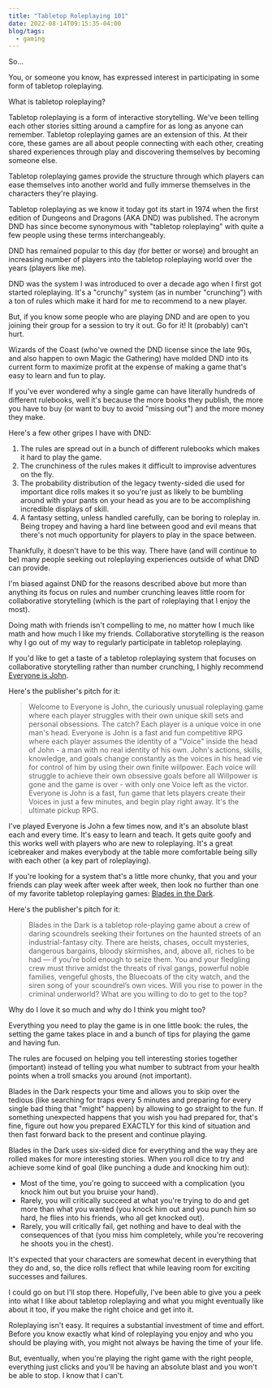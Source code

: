 ```yaml
---
title: "Tabletop Roleplaying 101"
date: 2022-08-14T09:15:35-04:00
blog/tags:
  - gaming
---
```


So...

You, or someone you know, has expressed interest in participating in some form
of tabletop roleplaying.

What is tabletop roleplaying?

Tabletop roleplaying is a form of interactive storytelling. We've been telling
each other stories sitting around a campfire for as long as anyone can remember.
Tabletop roleplaying games are an extension of this. At their core, these games
are all about people connecting with each other, creating shared experiences
through play and discovering themselves by becoming someone else.

Tabletop roleplaying games provide the structure through which players can ease
themselves into another world and fully immerse themselves in the characters
they're playing.

Tabletop roleplaying as we know it today got its start in 1974 when the first
edition of Dungeons and Dragons (AKA DND) was published. The acronym DND has
since become synonymous with "tabletop roleplaying" with quite a few people
using these terms interchangeably.

DND has remained popular to this day (for better or worse) and brought an
increasing number of players into the tabletop roleplaying world over the years
(players like me).

DND was the system I was introduced to over a decade ago when I first got
started roleplaying. It's a "crunchy" system (as in number "crunching") with a
ton of rules which make it hard for me to recommend to a new player.

But, if you know some people who are playing DND and are open to you joining
their group for a session to try it out. Go for it! It (probably) can't hurt.

Wizards of the Coast (who've owned the DND license since the late 90s, and also
happen to own Magic the Gathering) have molded DND into its current form to
maximize profit at the expense of making a game that's easy to learn and fun to
play.

If you've ever wondered why a single game can have literally hundreds of
different rulebooks, well it's because the more books they publish, the more you
have to buy (or want to buy to avoid "missing out") and the more money they
make.

Here's a few other gripes I have with DND:

1. The rules are spread out in a bunch of different rulebooks which makes it
   hard to play the game.
2. The crunchiness of the rules makes it difficult to improvise adventures on
   the fly.
3. The probability distribution of the legacy twenty-sided die used for
   important dice rolls makes it so you're just as likely to be bumbling around
   with your pants on your head as you are to be accomplishing incredible
   displays of skill.
4. A fantasy setting, unless handled carefully, can be boring to roleplay in.
   Being tropey and having a hard line between good and evil means that there's
   not much opportunity for players to play in the space between.

Thankfully, it doesn't have to be this way. There have (and will continue to be)
many people seeking out roleplaying experiences outside of what DND can provide.

I'm biased against DND for the reasons described above but more than anything
its focus on rules and number crunching leaves little room for collaborative
storytelling (which is the part of roleplaying that I enjoy the most).

Doing math with friends isn't compelling to me, no matter how I much like math
and how much I like my friends. Collaborative storytelling is the reason why I
go out of my way to regularly participate in tabletop roleplaying.

If you'd like to get a taste of a tabletop roleplaying system that focuses on
collaborative storytelling rather than number crunching, I highly recommend
[Everyone is John](https://www.drivethrurpg.com/product/271276/Everyone-is-John).

Here's the publisher's pitch for it:

> Welcome to Everyone is John, the curiously unusual roleplaying game where each
> player struggles with their own unique skill sets and personal obsessions. The
> catch? Each player is a unique voice in one man's head. Everyone is John is a
> fast and fun competitive RPG where each player assumes the identity of a
> "Voice" inside the head of John - a man with no real identity of his own.
> John's actions, skills, knowledge, and goals change constantly as the voices
> in his head vie for control of him by using their own finite willpower. Each
> voice will struggle to achieve their own obsessive goals before all Willpower
> is gone and the game is over - with only one Voice left as the victor.
> Everyone is John is a fast, fun game that lets players create their Voices in
> just a few minutes, and begin play right away. It's the ultimate pickup RPG.

I've played Everyone is John a few times now, and it's an absolute blast each
and every time. It's easy to learn and teach. It gets quite goofy and this works
well with players who are new to roleplaying. It's a great icebreaker and makes
everybody at the table more comfortable being silly with each other (a key part
of roleplaying).

If you're looking for a system that's a little more chunky, that you and your
friends can play week after week after week, then look no further than one of my
favorite tabletop roleplaying games:
[Blades in the Dark](https://bladesinthedark.com/greetings-scoundrel).

Here's the publisher's pitch for it:

> Blades in the Dark is a tabletop role-playing game about a crew of daring
> scoundrels seeking their fortunes on the haunted streets of an
> industrial-fantasy city. There are heists, chases, occult mysteries, dangerous
> bargains, bloody skirmishes, and, above all, riches to be had — if you’re bold
> enough to seize them. You and your fledgling crew must thrive amidst the
> threats of rival gangs, powerful noble families, vengeful ghosts, the
> Bluecoats of the city watch, and the siren song of your scoundrel’s own vices.
> Will you rise to power in the criminal underworld? What are you willing to do
> to get to the top?

Why do I love it so much and why do I think you might too?

Everything you need to play the game is in one little book: the rules, the
setting the game takes place in and a bunch of tips for playing the game and
having fun.

The rules are focused on helping you tell interesting stories together
(important) instead of telling you what number to subtract from your health
points when a troll smacks you around (not important).

Blades in the Dark respects your time and allows you to skip over the tedious
(like searching for traps every 5 minutes and preparing for every single bad
thing that "might" happen) by allowing to go straight to the fun. If something
unexpected happens that you wish you had prepared for, that's fine, figure out
how you prepared EXACTLY for this kind of situation and then fast forward back
to the present and continue playing.

Blades in the Dark uses six-sided dice for everything and the way they are
rolled makes for more interesting stories. When you roll dice to try and achieve
some kind of goal (like punching a dude and knocking him out):

- Most of the time, you're going to succeed with a complication (you knock him
  out but you bruise your hand).
- Rarely, you will critically succeed at what you're trying to do and get more
  than what you wanted (you knock him out and you punch him so hard, he flies
  into his friends, who all get knocked out).
- Rarely, you will critically fail, get nothing and have to deal with the
  consequences of that (you miss him completely, while you're recovering he
  shoots you in the chest).

It's expected that your characters are somewhat decent in everything that they
do and, so, the dice rolls reflect that while leaving room for exciting
successes and failures.

I could go on but I'll stop there. Hopefully, I've been able to give you a peek
into what I like about tabletop roleplaying and what you might eventually like
about it too, if you make the right choice and get into it.

Roleplaying isn't easy. It requires a substantial investment of time and effort.
Before you know exactly what kind of roleplaying you enjoy and who you should be
playing with, you might not always be having the time of your life.

But, eventually, when you're playing the right game with the right people,
everything just clicks and you'll be having an absolute blast and you won't be
able to stop. I know that I can't.
